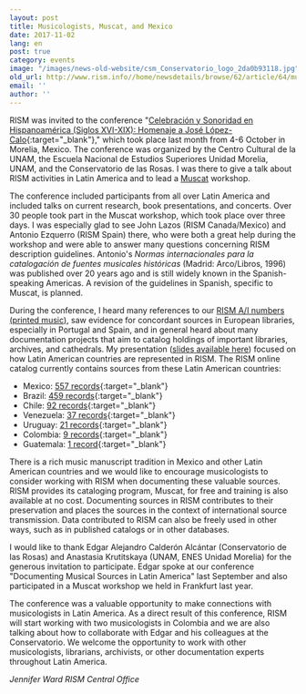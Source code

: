 ```yaml
---
layout: post
title: Musicologists, Muscat, and Mexico
date: 2017-11-02
lang: en
post: true
category: events
image: "/images/news-old-website/csm_Conservatorio_logo_2da0b93118.jpg"
old_url: http://www.rism.info//home/newsdetails/browse/62/article/64/musicologists-muscat-and-mexico.html
email: ''
author: ''
---
```


RISM was invited to the conference "[Celebración y Sonoridad en Hispanoamérica (Siglos XVI-XIX): Homenaje a José López-Calo](https://www.conservatoriodelasrosas.edu.mx/Home/celebracion-y-sonoridad-en-hispanoamerica-siglos-xvi-xix/){:target="_blank"}," which took place last month from 4-6 October in Morelia, Mexico. The conference was organized by the Centro Cultural de la UNAM, the Escuela Nacional de Estudios Superiores Unidad Morelia, UNAM, and the Conservatorio de las Rosas. I was there to give a talk about RISM activities in Latin America and to lead a [Muscat](/community/muscat.html) workshop.

The conference included participants from all over Latin America and included talks on current research, book presentations, and concerts. Over 30 people took part in the Muscat workshop, which took place over three days. I was especially glad to see John Lazos (RISM Canada/Mexico) and Antonio Ezquerro (RISM Spain) there, who were both a great help during the workshop and were able to answer many questions concerning RISM description guidelines. Antonio's _Normas internacionales para la catalogación de fuentes musicales históricas_ (Madrid: Arco/Libros, 1996) was published over 20 years ago and is still widely known in the Spanish-speaking Americas. A revision of the guidelines in Spanish, specific to Muscat, is planned.

During the conference, I heard many references to our [RISM A/I numbers (printed music)](/publications.html#c36), saw evidence for concordant sources in European libraries, especially in Portugal and Spain, and in general heard about many documentation projects that aim to catalog holdings of important libraries, archives, and cathedrals. My presentation ([slides available here](/resources-old-website/community-content/Zentralredaktion/Ward_RISM_in_Latin_America_Morelia_for_web.pdf)) focused on how Latin American countries are represented in RISM. The RISM online catalog currently contains sources from these Latin American countries:

- Mexico: [557 records](https://opac.rism.info/search?View=rism&siglum=MEX-*&Language=en){:target="_blank"}
- Brazil: [459 records](https://opac.rism.info/search?View=rism&siglum=BR-*&Language=en){:target="_blank"}
- Chile: [92 records](https://opac.rism.info/search?View=rism&siglum=RCH-*&Language=en){:target="_blank"}
- Venezuela: [37 records](https://opac.rism.info/search?View=rism&siglum=VE-*&Language=en){:target="_blank"}
- Uruguay: [21 records](https://opac.rism.info/search?View=rism&siglum=ROU-*&Language=en){:target="_blank"}
- Colombia: [9 records](https://opac.rism.info/search?View=rism&siglum=CO-*&Language=en){:target="_blank"}
- Guatemala: [1 record](https://opac.rism.info/search?View=rism&siglum=GCA-*&Language=en){:target="_blank"}

There is a rich music manuscript tradition in Mexico and other Latin American countries and we would like to encourage musicologists to consider working with RISM when documenting these valuable sources. RISM provides its cataloging program, Muscat, for free and training is also available at no cost. Documenting sources in RISM contributes to their preservation and places the sources in the context of international source transmission. Data contributed to RISM can also be freely used in other ways, such as in published catalogs or in other databases.

I would like to thank Edgar Alejandro Calderón Alcántar (Conservatorio de las Rosas) and Anastasia Krutitskaya (UNAM, ENES Unidad Morelia) for the generous invitation to participate. Edgar spoke at our conference "Documenting Musical Sources in Latin America" last September and also participated in a Muscat workshop we held in Frankfurt last year.

The conference was a valuable opportunity to make connections with musicologists in Latin America. As a direct result of this conference, RISM will start working with two musicologists in Colombia and we are also talking about how to collaborate with Edgar and his colleagues at the Conservatorio. We welcome the opportunity to work with other musicologists, librarians, archivists, or other documentation experts throughout Latin America.

_Jennifer Ward
RISM Central Office_

<script>
(function(d, s, id) {
var js, fjs = d.getElementsByTagName(s)[0];
if (d.getElementById(id))
return;
js = d.createElement(s);
js.id = id;
js.src = "//connect.facebook.net/en_US/all.js#xfbml=1";
fjs.parentNode.insertBefore(js, fjs);
}(document, 'script', 'facebook-jssdk'));
</script>


